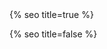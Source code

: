 <head>
  <meta charset="utf-8" />
  <meta http-equiv="X-UA-Compatible" content="IE=edge" />
  <meta name="viewport" content="width=device-width, initial-scale=1" />
  {% seo title=true %}

  <link rel="preconnect" href="https://fonts.googleapis.com">
  <link rel="preconnect" href="https://fonts.gstatic.com" crossorigin>
  <link href="https://fonts.googleapis.com/css2?family=Noto+Color+Emoji&family=Gabarito:wght@400;700&display=swap" rel="stylesheet">   <link rel="stylesheet" href="/assets/main.css?version=1.72" />
  <link rel="icon" type="image/x-icon" href="/assets/images/favicon.png" />
  <meta property="og:image" content="{{page.thumbnail | default: '/assets/images/chris-wallace.jpg'}}" />
  <meta property="twitter:image" content="{{page.thumbnail | default: '/assets/images/chris-wallace.jpg'}}">
<script type="module">
import 'https://cdn.skypack.dev/emoji-picker-element';
</script>
<script>
  document.addEventListener("DOMContentLoaded", () => {
    const socket = io.connect('https://cursortrack-026f30916f71.herokuapp.com');
    const cursors = {};
    const emojiPicker = document.querySelector('emoji-picker');
    
    // Load previously selected emoji from localStorage, or default to 😀
    let currentEmoji = localStorage.getItem('emoji') || "😀";
    
    // Update the emoji picker with the current emoji
    emojiPicker.emoji = currentEmoji;
    
    // Listen for the emoji picker's emoji selection event
    emojiPicker.addEventListener('emoji-click', (event) => {
        currentEmoji = event.detail.unicode;
        localStorage.setItem('emoji', currentEmoji);  // Save the selected emoji to localStorage
        socket.emit('emojiUpdate', { emoji: currentEmoji });  // Send the selected emoji to the server
    });
    
    // Function to handle emoji selection by user
    function onEmojiSelected(newEmoji) {
        currentEmoji = newEmoji;
        socket.emit('emojiUpdate', { emoji: newEmoji });
    }
    function updateCursorEmoji(userId, newEmoji) {
        const cursor = cursors[userId];
        if (cursor) {
            cursor.innerText = newEmoji;
        }
    }

    // Update cursor emoji when receiving an update from the server
        socket.on('emojiUpdate', (data) => {
            const { userId, emoji } = data;
            updateCursorEmoji(userId, emoji);  // Assume you have a function to update the emoji for a cursor
        });


    function onCursorPositionChanged(event) {
        const normalizedX = event.clientX / window.innerWidth;
        const pageY = event.clientY + window.scrollY;  // Add scrollY to clientY to get pageY
        // Send normalized X and absolute Y position to the server
        socket.emit('cursorMove', {
            x: normalizedX,
            y: pageY,
            emoji: currentEmoji
        });
    }

    socket.on('cursorMove', (data) => {
        const absoluteX = data.x * window.innerWidth;
        const absoluteY = data.y;  // Subtract scrollY from received Y to get clientY
        let cursor = cursors[data.userId];
        if (!cursor) {
            cursor = document.createElement('div');
            cursor.classList.add('emojiCursor');
            cursor.innerText = data.emoji;
            document.body.appendChild(cursor);
            cursors[data.userId] = cursor;
        }
        cursor.style.left = absoluteX + 'px';
        cursor.style.top = absoluteY + 'px';
    });

    socket.on('cursorLeave', (data) => {
        const cursor = cursors[data.id];
        if (cursor) {
            cursor.remove();
            delete cursors[data.id];
        }
    });

    setInterval(() => {
      console.log(cursors);
    }, 3000);

    document.addEventListener('mousemove', onCursorPositionChanged);

    // Function to notify server of page change
    function onPageChange() {
        const page = window.location.pathname;  // Get current page path
        socket.emit('pageChange', { page });
    }

    // Call onPageChange on initial load and whenever the user navigates to a new page
    onPageChange();
  });
</script>

{% seo title=false %}

  <style>
  .fade-in-element,
  .art-collection img,
  .art-collection h3,
  .art-collection h4 {
      opacity: 0;
      transform: translateY(20px);
      transition: opacity 0.5s ease, transform 0.5s ease;
  }
  .fade-in-element.visible,
  .art-collection img.visible,
  .art-collection h3.visible,
  .art-collection h4.visible {
      opacity: 1;
      transform: translateY(0);
  }
  </style>
</head>
